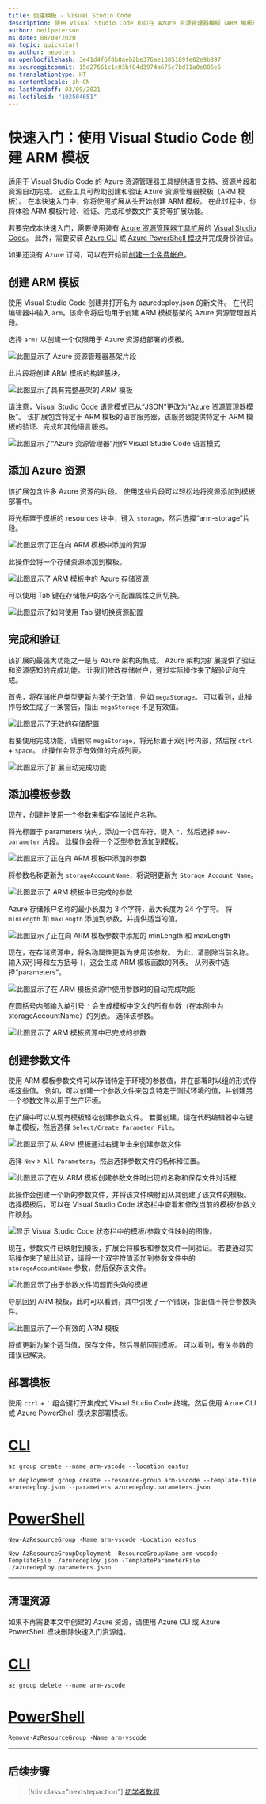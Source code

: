 ```yaml
---
title: 创建模板 - Visual Studio Code
description: 使用 Visual Studio Code 和可在 Azure 资源管理器模板（ARM 模板）上运行的 Azure 资源管理器工具扩展。
author: neilpeterson
ms.date: 08/09/2020
ms.topic: quickstart
ms.author: nepeters
ms.openlocfilehash: 3e41d4f6f8b8aeb2be376ae1385189fe02e9b897
ms.sourcegitcommit: 15d27661c1c03bf84d3974a675c7bd11a0e086e6
ms.translationtype: HT
ms.contentlocale: zh-CN
ms.lasthandoff: 03/09/2021
ms.locfileid: "102504651"
---
```

# <a name="quickstart-create-arm-templates-with-visual-studio-code"></a>快速入门：使用 Visual Studio Code 创建 ARM 模板

适用于 Visual Studio Code 的 Azure 资源管理器工具提供语言支持、资源片段和资源自动完成。 这些工具可帮助创建和验证 Azure 资源管理器模板（ARM 模板）。 在本快速入门中，你将使用扩展从头开始创建 ARM 模板。 在此过程中，你将体验 ARM 模板片段、验证、完成和参数文件支持等扩展功能。

若要完成本快速入门，需要使用装有 [Azure 资源管理器工具扩展](https://marketplace.visualstudio.com/items?itemName=msazurermtools.azurerm-vscode-tools)的 [Visual Studio Code](https://code.visualstudio.com/)。 此外，需要安装 [Azure CLI](/cli/azure/) 或 [Azure PowerShell 模块](/powershell/azure/new-azureps-module-az)并完成身份验证。

如果还没有 Azure 订阅，可以在开始前[创建一个免费帐户](https://azure.microsoft.com/free/)。

## <a name="create-an-arm-template"></a>创建 ARM 模板

使用 Visual Studio Code 创建并打开名为 azuredeploy.json 的新文件。 在代码编辑器中输入 `arm`，该命令将启动用于创建 ARM 模板基架的 Azure 资源管理器片段。

选择 `arm!` 以创建一个仅限用于 Azure 资源组部署的模板。

![此图显示了 Azure 资源管理器基架片段](./media/quickstart-create-templates-use-visual-studio-code/1.png)

此片段将创建 ARM 模板的构建基块。

![此图显示了具有完整基架的 ARM 模板](./media/quickstart-create-templates-use-visual-studio-code/2.png)

请注意，Visual Studio Code 语言模式已从“JSON”更改为“Azure 资源管理器模板”。 该扩展包含特定于 ARM 模板的语言服务器，该服务器提供特定于 ARM 模板的验证、完成和其他语言服务。

![此图显示了“Azure 资源管理器”用作 Visual Studio Code 语言模式](./media/quickstart-create-templates-use-visual-studio-code/3.png)

## <a name="add-an-azure-resource"></a>添加 Azure 资源

该扩展包含许多 Azure 资源的片段。 使用这些片段可以轻松地将资源添加到模板部署中。

将光标置于模板的 resources 块中，键入 `storage`，然后选择“arm-storage”片段。

![此图显示了正在向 ARM 模板中添加的资源](./media/quickstart-create-templates-use-visual-studio-code/4.png)

此操作会将一个存储资源添加到模板。

![此图显示了 ARM 模板中的 Azure 存储资源](./media/quickstart-create-templates-use-visual-studio-code/5.png)

可以使用 Tab 键在存储帐户的各个可配置属性之间切换。

![此图显示了如何使用 Tab 键切换资源配置](./media/quickstart-create-templates-use-visual-studio-code/6.png)

## <a name="completion-and-validation"></a>完成和验证

该扩展的最强大功能之一是与 Azure 架构的集成。 Azure 架构为扩展提供了验证和资源感知的完成功能。 让我们修改存储帐户，通过实际操作来了解验证和完成。

首先，将存储帐户类型更新为某个无效值，例如 `megaStorage`。 可以看到，此操作导致生成了一条警告，指出 `megaStorage` 不是有效值。

![此图显示了无效的存储配置](./media/quickstart-create-templates-use-visual-studio-code/7.png)

若要使用完成功能，请删除 `megaStorage`，将光标置于双引号内部，然后按 `ctrl` + `space`。 此操作会显示有效值的完成列表。

![此图显示了扩展自动完成功能](./media/quickstart-create-templates-use-visual-studio-code/8.png)

## <a name="add-template-parameters"></a>添加模板参数

现在，创建并使用一个参数来指定存储帐户名称。

将光标置于 parameters 块内，添加一个回车符，键入 `"`，然后选择 `new-parameter` 片段。 此操作会将一个泛型参数添加到模板。

![此图显示了正在向 ARM 模板中添加的参数](./media/quickstart-create-templates-use-visual-studio-code/9.png)

将参数名称更新为 `storageAccountName`，将说明更新为 `Storage Account Name`。

![此图显示了 ARM 模板中已完成的参数](./media/quickstart-create-templates-use-visual-studio-code/10.png)

Azure 存储帐户名称的最小长度为 3 个字符，最大长度为 24 个字符。 将 `minLength` 和 `maxLength` 添加到参数，并提供适当的值。

![此图显示了正在向 ARM 模板参数中添加的 minLength 和 maxLength](./media/quickstart-create-templates-use-visual-studio-code/11.png)

现在，在存储资源中，将名称属性更新为使用该参数。 为此，请删除当前名称。 输入双引号和左方括号 `[`，这会生成 ARM 模板函数的列表。 从列表中选择“parameters”。

![此图显示了在 ARM 模板资源中使用参数时的自动完成功能](./media/quickstart-create-templates-use-visual-studio-code/12.png)

在圆括号内部输入单引号 `'` 会生成模板中定义的所有参数（在本例中为 storageAccountName）的列表。 选择该参数。

![此图显示了 ARM 模板资源中已完成的参数](./media/quickstart-create-templates-use-visual-studio-code/13.png)

## <a name="create-a-parameter-file"></a>创建参数文件

使用 ARM 模板参数文件可以存储特定于环境的参数值，并在部署时以组的形式传递这些值。 例如，可以创建一个参数文件来包含特定于测试环境的值，并创建另一个参数文件以用于生产环境。

在扩展中可以从现有模板轻松创建参数文件。 若要创建，请在代码编辑器中右键单击模板，然后选择 `Select/Create Parameter File`。

![此图显示了从 ARM 模板通过右键单击来创建参数文件](./media/quickstart-create-templates-use-visual-studio-code/14.png)

选择 `New` > `All Parameters`，然后选择参数文件的名称和位置。

![此图显示了在从 ARM 模板创建参数文件时出现的名称和保存文件对话框](./media/quickstart-create-templates-use-visual-studio-code/15.png)

此操作会创建一个新的参数文件，并将该文件映射到从其创建了该文件的模板。 选择模板后，可以在 Visual Studio Code 状态栏中查看和修改当前的模板/参数文件映射。

![显示 Visual Studio Code 状态栏中的模板/参数文件映射的图像。](./media/quickstart-create-templates-use-visual-studio-code/16.png)

现在，参数文件已映射到模板，扩展会将模板和参数文件一同验证。 若要通过实际操作来了解此验证，请将一个双字符值添加到参数文件中的 `storageAccountName` 参数，然后保存该文件。

![此图显示了由于参数文件问题而失效的模板](./media/quickstart-create-templates-use-visual-studio-code/17.png)

导航回到 ARM 模板，此时可以看到，其中引发了一个错误，指出值不符合参数条件。

![此图显示了一个有效的 ARM 模板](./media/quickstart-create-templates-use-visual-studio-code/18.png)

将值更新为某个适当值，保存文件，然后导航回到模板。 可以看到，有关参数的错误已解决。

## <a name="deploy-the-template"></a>部署模板

使用 `ctrl` + ```` ` ```` 组合键打开集成式 Visual Studio Code 终端，然后使用 Azure CLI 或 Azure PowerShell 模块来部署模板。

# <a name="cli"></a>[CLI](#tab/CLI)

```azurecli
az group create --name arm-vscode --location eastus

az deployment group create --resource-group arm-vscode --template-file azuredeploy.json --parameters azuredeploy.parameters.json
```

# <a name="powershell"></a>[PowerShell](#tab/PowerShell)

```azurepowershell
New-AzResourceGroup -Name arm-vscode -Location eastus

New-AzResourceGroupDeployment -ResourceGroupName arm-vscode -TemplateFile ./azuredeploy.json -TemplateParameterFile ./azuredeploy.parameters.json
```
---

## <a name="clean-up-resources"></a>清理资源

如果不再需要本文中创建的 Azure 资源，请使用 Azure CLI 或 Azure PowerShell 模块删除快速入门资源组。

# <a name="cli"></a>[CLI](#tab/CLI)

```azurecli
az group delete --name arm-vscode
```

# <a name="powershell"></a>[PowerShell](#tab/PowerShell)

```azurepowershell
Remove-AzResourceGroup -Name arm-vscode
```
---

## <a name="next-steps"></a>后续步骤

> [!div class="nextstepaction"]
> [初学者教程](./template-tutorial-create-first-template.md)
